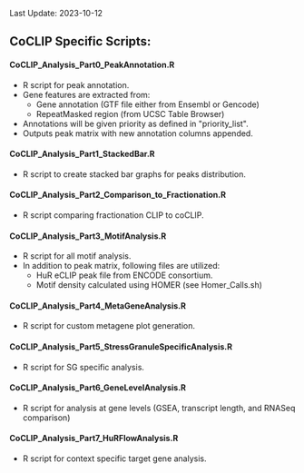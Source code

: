 Last Update: 2023-10-12

## CoCLIP Specific Scripts:
    
#### CoCLIP_Analysis_Part0_PeakAnnotation.R
  - R script for peak annotation.
  - Gene features are extracted from:
    - Gene annotation (GTF file either from Ensembl or Gencode)
    - RepeatMasked region (from UCSC Table Browser)
  -  Annotations will be given priority as defined in "priority_list".
  -  Outputs peak matrix with new annotation columns appended.

#### CoCLIP_Analysis_Part1_StackedBar.R
  - R script to create stacked bar graphs for peaks distribution.

#### CoCLIP_Analysis_Part2_Comparison_to_Fractionation.R
  - R script comparing fractionation CLIP to coCLIP.

#### CoCLIP_Analysis_Part3_MotifAnalysis.R
  - R script for all motif analysis.
  - In addition to peak matrix, following files are utilized:
    - HuR eCLIP peak file from ENCODE consortium.
    - Motif density calculated using HOMER (see Homer_Calls.sh) 

#### CoCLIP_Analysis_Part4_MetaGeneAnalysis.R
  - R script for custom metagene plot generation.

#### CoCLIP_Analysis_Part5_StressGranuleSpecificAnalysis.R
  - R script for SG specific analysis.

#### CoCLIP_Analysis_Part6_GeneLevelAnalysis.R
  - R script for analysis at gene levels (GSEA, transcript length, and RNASeq comparison)

#### CoCLIP_Analysis_Part7_HuRFlowAnalysis.R
  - R script for context specific target gene analysis.
